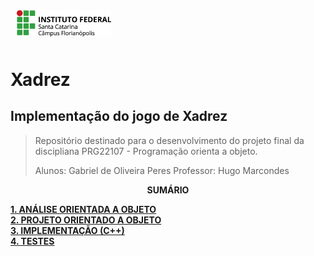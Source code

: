 <img src="img/ifsc-logo.png"
     width="30%"
     style="padding: 10px">

# Xadrez

## Implementação do jogo de Xadrez

> Repositório destinado para o desenvolvimento do projeto final da discipliana PRG22107 - Programação orienta a objeto. 
> 
> Alunos: Gabriel de Oliveira Peres 
> Professor: Hugo Marcondes

<p align=center><strong>SUMÁRIO</strong></p>

[**1. ANÁLISE ORIENTADA A OBJETO**](./analise.md)<br>
[**2. PROJETO ORIENTADO A OBJETO**](./projeto.md)<br>
[**3. IMPLEMENTAÇÃO (C++)**](./implementacao.md)<br>
[**4. TESTES**](./testes.md)<br>

